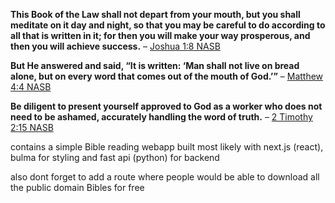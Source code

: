 **This Book of the Law shall not depart from your mouth, but you shall meditate on it day and night, so that you may be careful to do according to all that is written in it; for then you will make your way prosperous, and then you will achieve success.**
– [Joshua 1:8 NASB](https://www.biblegateway.com/passage/?search=Joshua+1%3A8&version=NASB,KJV)

**But He answered and said, “It is written: ‘Man shall not live on bread alone, but on every word that comes out of the mouth of God.’”**
– [Matthew 4:4 NASB](https://www.biblegateway.com/passage/?search=Matthew+4%3A4&version=NASB,KJV)

**Be diligent to present yourself approved to God as a worker who does not need to be ashamed, accurately handling the word of truth.**
– [2 Timothy 2:15 NASB](https://www.biblegateway.com/passage/?search=2+Timothy+2%3A15&version=NASB,KJV)

contains a simple Bible reading webapp built most likely with next.js (react), bulma for styling and fast api (python) for backend

also dont forget to add a route where people would be able to download all the public domain Bibles for free